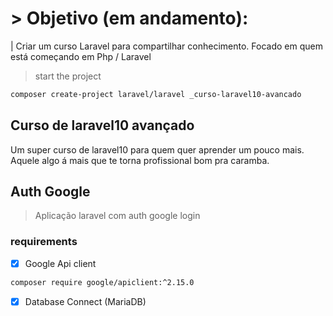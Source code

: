 # > Objetivo (em andamento): 

| Criar um curso Laravel para compartilhar conhecimento. Focado em quem está começando em Php / Laravel

> start the project

```bash
composer create-project laravel/laravel _curso-laravel10-avancado 
```

## Curso  de laravel10 avançado

Um super curso de laravel10 para quem quer aprender um pouco mais. Aquele algo á mais que te torna profissional bom pra caramba.

## Auth Google

> Aplicação laravel com auth google login

### requirements

- [x] Google Api client

```bash
composer require google/apiclient:^2.15.0
```

- [x] Database Connect (MariaDB)
